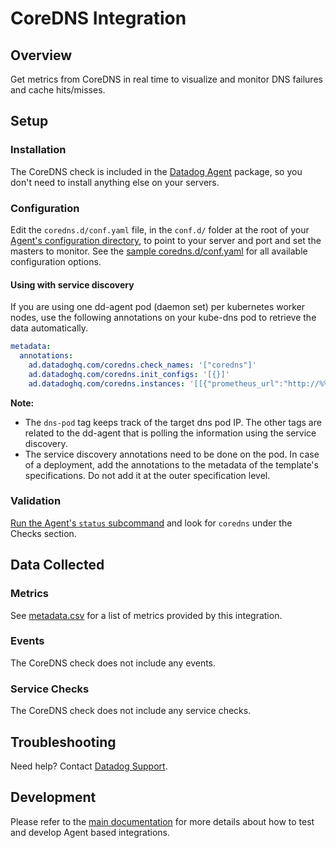 # CoreDNS Integration

## Overview
Get metrics from CoreDNS in real time to visualize and monitor DNS failures and cache hits/misses.

## Setup
### Installation

The CoreDNS check is included in the [Datadog Agent][1] package, so you don't need to install anything else on your servers.

### Configuration

Edit the `coredns.d/conf.yaml` file, in the `conf.d/` folder at the root of your [Agent's configuration directory][6], to point to your server and port and set the masters to monitor. See the [sample coredns.d/conf.yaml][2] for all available configuration options.

#### Using with service discovery

If you are using one dd-agent pod (daemon set) per kubernetes worker nodes, use the following annotations on your kube-dns pod to retrieve the data automatically.

```yaml
metadata:
  annotations:
    ad.datadoghq.com/coredns.check_names: '["coredns"]'
    ad.datadoghq.com/coredns.init_configs: '[{}]'
    ad.datadoghq.com/coredns.instances: '[[{"prometheus_url":"http://%%host%%:9153/metrics", "tags":["dns-pod:%%host%%"]}]]'
```

**Note:**

 * The `dns-pod` tag keeps track of the target dns pod IP. The other tags are related to the dd-agent that is polling the information using the service discovery.
 * The service discovery annotations need to be done on the pod. In case of a deployment, add the annotations to the metadata of the template's specifications. Do not add it at the outer specification level.


### Validation

[Run the Agent's `status` subcommand][3] and look for `coredns` under the Checks section.

## Data Collected

### Metrics

See [metadata.csv][5] for a list of metrics provided by this integration.

### Events

The CoreDNS check does not include any events.

### Service Checks

The CoreDNS check does not include any service checks.

## Troubleshooting

Need help? Contact [Datadog Support][7].

## Development

Please refer to the [main documentation][6]
for more details about how to test and develop Agent based integrations.

[1]: https://app.datadoghq.com/account/settings#agent
[2]: https://github.com/DataDog/integrations-core/blob/master/coredns/datadog_checks/coredns/data/conf.yaml.example
[3]: https://docs.datadoghq.com/agent/faq/agent-commands/#start-stop-restart-the-agent
[4]: https://docs.datadoghq.com/agent/faq/agent-commands/#agent-status-and-information
[5]: https://github.com/DataDog/cookiecutter-datadog-check/blob/master/%7B%7Bcookiecutter.check_name%7D%7D/metadata.csv
[6]: https://docs.datadoghq.com/developers/
[7]: http://docs.datadoghq.com/help/
